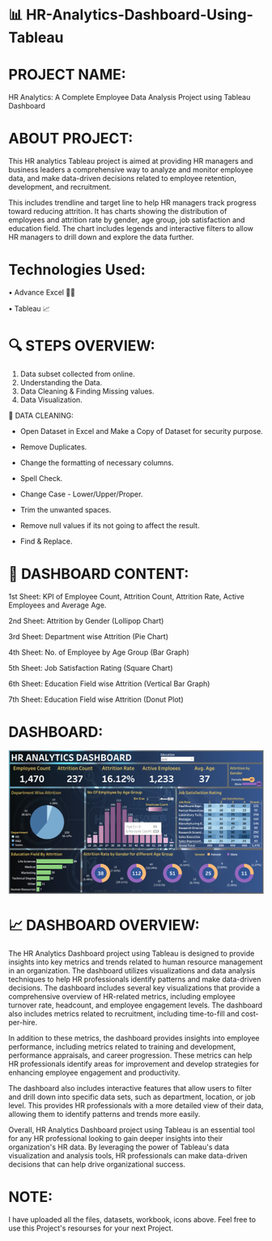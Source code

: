 # 📊 HR-Analytics-Dashboard-Using-Tableau

# PROJECT NAME:
HR Analytics: A Complete Employee Data Analysis Project using Tableau Dashboard

# ABOUT PROJECT:
This HR analytics Tableau project is aimed at providing HR managers and business leaders a comprehensive way to analyze and monitor employee data, and make data-driven decisions related to employee retention, development, and recruitment.

This includes trendline and target line to help HR managers track progress toward reducing attrition. It has charts showing the distribution of employees and attrition rate by gender, age group, job satisfaction and education field. The chart includes legends and interactive filters to allow HR managers to drill down and explore the data further.

# Technologies Used:
• Advance Excel 👨‍💻 

• Tableau 📈

# 🔍 STEPS OVERVIEW:
1. Data subset collected from online.
2. Understanding the Data.
3. Data Cleaning & Finding Missing values.
4. Data Visualization.

💼 DATA CLEANING:

* Open Dataset in Excel and Make a Copy of Dataset for security purpose.

* Remove Duplicates.

* Change the formatting of necessary columns.

* Spell Check.

* Change Case - Lower/Upper/Proper.

* Trim the unwanted spaces.

* Remove null values if its not going to affect the result.

* Find & Replace.

# 🔄 DASHBOARD CONTENT:
1st Sheet: KPI of Employee Count, Attrition Count, Attrition Rate, Active Employees and Average Age.

2nd Sheet: Attrition by Gender (Lollipop Chart)

3rd Sheet: Department wise Attrition (Pie Chart)

4th Sheet: No. of Employee by Age Group (Bar Graph)

5th Sheet: Job Satisfaction Rating (Square Chart)

6th Sheet: Education Field wise Attrition (Vertical Bar Graph)

7th Sheet: Education Field wise Attrition (Donut Plot)

# DASHBOARD:
![HR Dashboard](Dashboard.png)

# 📈 DASHBOARD OVERVIEW:

The HR Analytics Dashboard project using Tableau is designed to provide insights into key metrics and trends related to human resource management in an organization. The dashboard utilizes visualizations and data analysis techniques to help HR professionals identify patterns and make data-driven decisions. The dashboard includes several key visualizations that provide a comprehensive overview of HR-related metrics, including employee turnover rate, headcount, and employee engagement levels. The dashboard also includes metrics related to recruitment, including time-to-fill and cost-per-hire.

In addition to these metrics, the dashboard provides insights into employee performance, including metrics related to training and development, performance appraisals, and career progression. These metrics can help HR professionals identify areas for improvement and develop strategies for enhancing employee engagement and productivity.

The dashboard also includes interactive features that allow users to filter and drill down into specific data sets, such as department, location, or job level. This provides HR professionals with a more detailed view of their data, allowing them to identify patterns and trends more easily.

Overall, HR Analytics Dashboard project using Tableau is an essential tool for any HR professional looking to gain deeper insights into their organization's HR data. By leveraging the power of Tableau's data visualization and analysis tools, HR professionals can make data-driven decisions that can help drive organizational success.

# NOTE:
I have uploaded all the files, datasets, workbook, icons above. Feel free to use this Project's resourses for your next Project.


